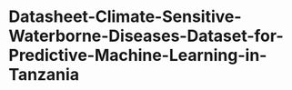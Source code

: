 # Datasheet-Climate-Sensitive-Waterborne-Diseases-Dataset-for-Predictive-Machine-Learning-in-Tanzania